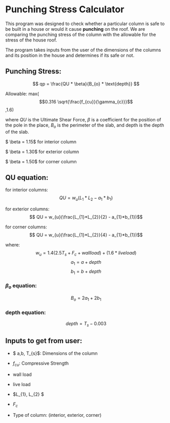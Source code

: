# Punching Stress Calculator

This program was designed to check whether a particular column is safe to be built in a house or would it cause **punching** on the roof. We are comparing the punching stress of the column with the allowable for the stress of the house roof.

The program takes inputs from the user of the dimensions of the columns and its position in the house and determines if its safe or not.

## Punching Stress:
$$ qp =  \frac{QU * \beta}{B_{o} * \text{depth}} $$ 

Allowable:
max($$0.316 \sqrt{\frac{f_{cu}}{\gamma_{c}}}$$,1.6)


where $QU$ is the Ultimate Shear Force, $\beta$ is a coefficient for the position of the pole in the place, $B_{o}$ is the perimeter of the slab, and depth is the depth of the slab.

$ \beta = 1.15$ for interior column

$ \beta = 1.30$ for exterior column

$ \beta = 1.50$ for corner column


## QU equation:
for interior columns:
$$ QU = w_{u}(L_{1}*L_{2} - a_{1}*b_{1})$$

for exterior columns:
$$ QU = w_{u}(\frac{L_{1}*L_{2}}{2} - a_{1}*b_{1})$$

for corner columns:
$$ QU = w_{u}(\frac{L_{1}*L_{2}}{4} - a_{1}*b_{1})$$


where:
$$ w_{u} = 1.4(2.5T_{s} + F_{c} + wall load) + (1.6 * live load) $$
$$ a_{1} = a+depth $$
$$ b_{1} = b+depth $$


### $\beta_{o}$ equation:
$$ B_{o} = 2a_{1} + 2b_{1}$$

### depth equation:
$$ depth = T_{s} - 0.003$$

## Inputs to get from user:

 - $ a,b, T_{s}$: Dimensions of the column

 - $f_{cu}$: Compressive Strength

 - wall load
 - live load
 - $L_{1}, L_{2} $
 - $F_{c}$
 - Type of column: (interior, exterior, corner)
